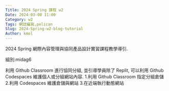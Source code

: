 ```yaml
---
Title: 2024 Spring 課程 w2
Date: 2024-03-08 11:00
Category: w2
Tags: 網誌編寫,pelican
Slug: 2024-Spring-w2-blog-tutorial
Author: kmol
---
```


2024 Spring 網際內容管理與協同產品設計實習課程教學導引.

<!-- PELICAN_END_SUMMARY -->
組別:midag6

利用 Github Classroom 進行協同分組, 並引導學員除了 Replit, 可以利用 Github Codespaces 維護個人或分組網站內容.
1.利用 Github Classroom 指定分組倉儲
2.利用 Codespaces 維護倉儲與網站
3.在近端執行動態網站
